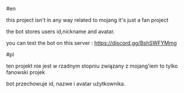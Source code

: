 #en


this project isn't in any way related to mojang
it's just a fan project


the bot stores users id,nickname and avatar.


you can test the bot on this server : https://discord.gg/BshSWFYMmg


#pl


ten projekt nie jest w rzadnym stopniu związany z mojang'iem
to tylko fanowski projek


bot przechowuje id, nazwe i avatar użytkownika.
